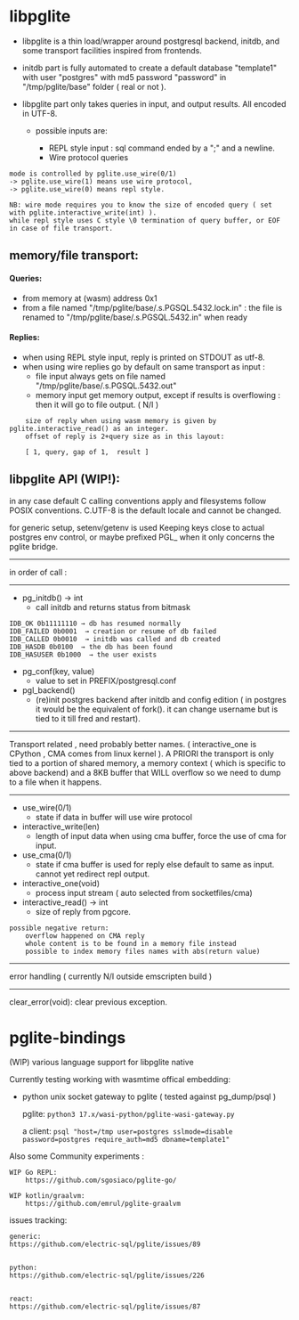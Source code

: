 # libpglite
- libpglite is a thin load/wrapper around postgresql backend, initdb, and some transport facilities inspired from frontends.
- initdb part is fully automated to create a default database "template1" with user "postgres" with md5 password "password" in "/tmp/pglite/base" folder ( real or not ).
- libpglite part only takes queries in input, and output results. All encoded in UTF-8.

    - possible inputs are:

        - REPL style input : sql command ended by a ";" and a newline.
        - Wire protocol queries
```
mode is controlled by pglite.use_wire(0/1)
-> pglite.use_wire(1) means use wire protocol,
-> pglite.use_wire(0) means repl style.

NB: wire mode requires you to know the size of encoded query ( set with pglite.interactive_write(int) ).
while repl style uses C style \0 termination of query buffer, or EOF in case of file transport.
```


## memory/file transport:

#### Queries:

- from memory at (wasm) address 0x1
- from a file named  "/tmp/pglite/base/.s.PGSQL.5432.lock.in" : the file is renamed to "/tmp/pglite/base/.s.PGSQL.5432.in" when ready


#### Replies:

- when using REPL style input, reply is printed on STDOUT as utf-8.
- when using wire replies go by default on same transport as input :
    * file input always gets on file named "/tmp/pglite/base/.s.PGSQL.5432.out"
    * memory input get memory output, except if results is overflowing : then it will go to file output. ( N/I )

```
    size of reply when using wasm memory is given by  pglite.interactive_read() as an integer.
    offset of reply is 2+query size as in this layout:

    [ 1, query, gap of 1,  result ]
```




## libpglite API (WIP!):

in any case default C calling conventions apply and filesystems follow POSIX conventions. C.UTF-8 is the default locale and cannot be changed.


for generic setup,  setenv/getenv is used
Keeping keys close to actual postgres env control, or maybe prefixed PGL_ when it only concerns the pglite bridge.

___
in order of call :
___

- pg_initdb() → int
    - call initdb and returns status from bitmask
```
IDB_OK 0b11111110 → db has resumed normally
IDB_FAILED 0b0001  → creation or resume of db failed
IDB_CALLED 0b0010  → initdb was called and db created
IDB_HASDB 0b0100  → the db has been found
IDB_HASUSER 0b1000  → the user exists
```
- pg_conf(key, value)
    - value to set in PREFIX/postgresql.conf
- pgl_backend()
    - (re)init postgres backend after initdb and config edition ( in postgres it would be the equivalent of fork(). it can change username but is tied to it till fred and restart).

___
Transport related , need probably better names. ( interactive_one is CPython , CMA comes  from linux kernel ). A PRIORI the transport is only tied to a portion of shared memory, a memory context ( which is specific to above backend)  and a 8KB buffer that WILL overflow so we need to dump to a file when it happens.
___


- use_wire(0/1)
    - state if data in buffer will use wire protocol
- interactive_write(len)
    - length of input data when using cma buffer, force the use of cma for input.
- use_cma(0/1)
    - state if cma buffer is used for reply else default to same as input. cannot yet redirect repl output.
- interactive_one(void)
    - process input stream ( auto selected from socketfiles/cma)
- interactive_read() → int
    - size of reply from pgcore.

```
possible negative return:
    overflow happened on CMA reply
    whole content is to be found in a memory file instead
    possible to index memory files names with abs(return value)
```

___
error handling ( currently N/I outside emscripten build )
___

clear_error(void): clear previous exception.











# pglite-bindings
(WIP) various language support for libpglite native

Currently testing working with wasmtime offical embedding:

- python unix socket gateway to pglite ( tested against pg_dump/psql )

    pglite: `python3 17.x/wasi-python/pglite-wasi-gateway.py`

    a client: `psql "host=/tmp user=postgres sslmode=disable password=postgres require_auth=md5 dbname=template1"`





Also some Community experiments :

    WIP Go REPL:
        https://github.com/sgosiaco/pglite-go/

    WIP kotlin/graalvm:
        https://github.com/emrul/pglite-graalvm



issues tracking:

    generic:
    https://github.com/electric-sql/pglite/issues/89


    python:
    https://github.com/electric-sql/pglite/issues/226


    react:
    https://github.com/electric-sql/pglite/issues/87






